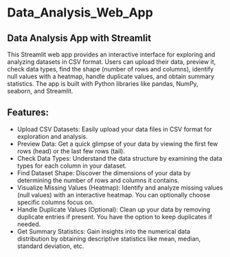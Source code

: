 # Data_Analysis_Web_App
## Data Analysis App with Streamlit

This Streamlit web app provides an interactive interface for exploring and analyzing datasets in CSV format. Users can upload their data, preview it, check data types, find the shape (number of rows and columns), identify null values with a heatmap, handle duplicate values, and obtain summary statistics. The app is built with Python libraries like pandas, NumPy, seaborn, and Streamlit.

## Features:

+ Upload CSV Datasets: Easily upload your data files in CSV format for exploration and analysis.
+ Preview Data: Get a quick glimpse of your data by viewing the first few rows (head) or the last few rows (tail).
+ Check Data Types: Understand the data structure by examining the data types for each column in your dataset.
+ Find Dataset Shape: Discover the dimensions of your data by determining the number of rows and columns it contains.
+ Visualize Missing Values (Heatmap): Identify and analyze missing values (null values) with an interactive heatmap. You can optionally choose specific columns focus on.
+ Handle Duplicate Values (Optional): Clean up your data by removing duplicate entries if present. You have the option to keep duplicates if needed.
+ Get Summary Statistics: Gain insights into the numerical data distribution by obtaining descriptive statistics like mean, median, standard deviation, etc.
